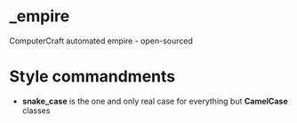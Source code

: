 # _empire
ComputerCraft automated empire - open-sourced

Style commandments
===

- **snake_case** is the one and only real case for everything but **CamelCase** classes
